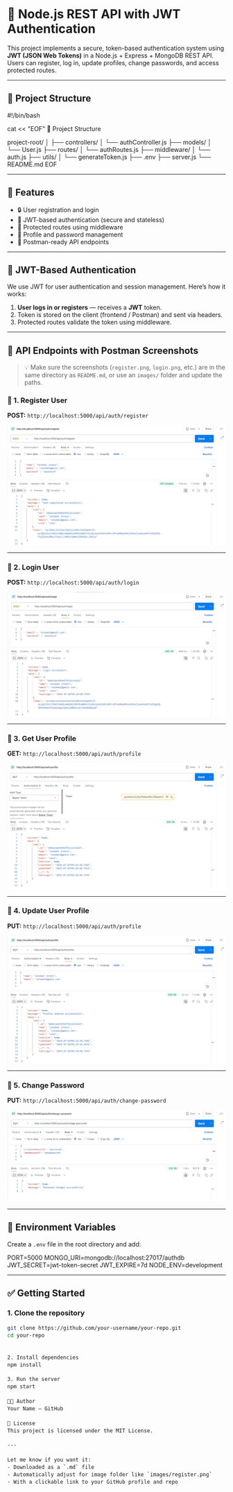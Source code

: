# 🔐 Node.js REST API with JWT Authentication

This project implements a secure, token-based authentication system using **JWT (JSON Web Tokens)** in a Node.js + Express + MongoDB REST API. Users can register, log in, update profiles, change passwords, and access protected routes.

---

## 📁 Project Structure

#!/bin/bash

cat << "EOF"
📁 Project Structure

project-root/
│
├── controllers/
│   └── authController.js
├── models/
│   └── User.js
├── routes/
│   └── authRoutes.js
├── middleware/
│   └── auth.js
├── utils/
│   └── generateToken.js
├── .env
├── server.js
└── README.md
EOF


---

## 🚀 Features

- 🔒 User registration and login  
- 🔑 JWT-based authentication (secure and stateless)  
- 🔐 Protected routes using middleware  
- 👤 Profile and password management  
- 🧪 Postman-ready API endpoints  

---

## 🔐 JWT-Based Authentication

We use JWT for user authentication and session management. Here’s how it works:

1. **User logs in or registers** — receives a **JWT** token.  
2. Token is stored on the client (frontend / Postman) and sent via headers.  
3. Protected routes validate the token using middleware.

---

## 📮 API Endpoints with Postman Screenshots

> 💡 Make sure the screenshots (`register.png`, `login.png`, etc.) are in the same directory as `README.md`, or use an `images/` folder and update the paths.

### 📌 1. Register User

**POST:** `http://localhost:5000/api/auth/register`

![Register](register.png)

---

### 📌 2. Login User

**POST:** `http://localhost:5000/api/auth/login`

![Login](login.png)

---

### 📌 3. Get User Profile

**GET:** `http://localhost:5000/api/auth/profile`

![Get Profile](get-profile.png)

---

### 📌 4. Update User Profile

**PUT:** `http://localhost:5000/api/auth/profile`

![Update Profile](put-profile.png)

---

### 📌 5. Change Password

**PUT:** `http://localhost:5000/api/auth/change-password`

![Change Password](change-password.png)

---

## 🔧 Environment Variables

Create a `.env` file in the root directory and add:

PORT=5000
MONGO_URI=mongodb://localhost:27017/authdb
JWT_SECRET=jwt-token-secret
JWT_EXPIRE=7d
NODE_ENV=development


---

## ✅ Getting Started

### 1. Clone the repository

```bash
git clone https://github.com/your-username/your-repo.git
cd your-repo


2. Install dependencies
npm install

3. Run the server
npm start

👨‍💻 Author
Your Name – GitHub

📄 License
This project is licensed under the MIT License.

---

Let me know if you want it:
- Downloaded as a `.md` file  
- Automatically adjust for image folder like `images/register.png`  
- With a clickable link to your GitHub profile and repo
